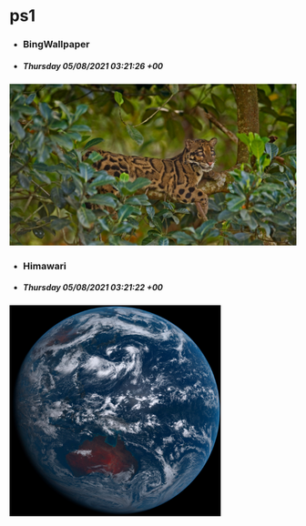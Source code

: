 # ps1

- ### BingWallpaper
- ##### Thursday 05/08/2021 03:21:26 +00
<img src="BingWallpaper/latest.jpg" width="700" height="auto" title="👉  BingWallpaper  👈">


- ### Himawari 
- ##### Thursday 05/08/2021 03:21:22 +00
<img src="Himawari/latest.jpg" width="auto" height="371" title="👉  Himawari  👈">






